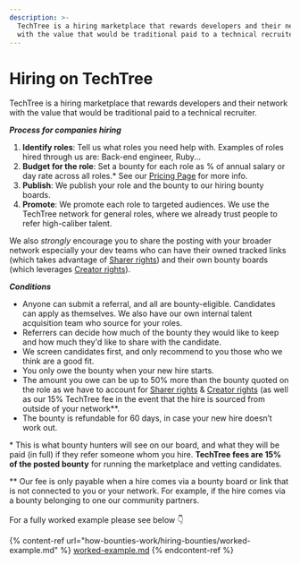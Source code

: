 ```yaml
---
description: >-
  TechTree is a hiring marketplace that rewards developers and their network
  with the value that would be traditional paid to a technical recruiter.
---
```


# Hiring on TechTree

TechTree is a hiring marketplace that rewards developers and their network with the value that would be traditional paid to a technical recruiter.

_**Process for companies hiring**_

1. **Identify roles**: Tell us what roles you need help with. Examples of roles hired through us are: Back-end engineer, Ruby...
2. **Budget for the role**: Set a bounty for each role as % of annual salary or day rate across all roles.\* See our [Pricing Page](../pricing/pricing-hiring-teams.md) for more info.
3. **Publish**: We publish your role and the bounty to our hiring bounty boards.
4. **Promote**: We promote each role to targeted audiences. We use the TechTree network for general roles, where we already trust people to refer high-caliber talent.

We also _strongly_ encourage you to share the posting with your broader network especially your dev teams who can have their owned tracked links (which takes advantage of [Sharer rights](how-bounties-work/sharer-rights.md)) and their own bounty boards (which leverages [Creator rights](how-bounties-work/creator-rights.md)).

_**Conditions**_

* Anyone can submit a referral, and all are bounty-eligible. Candidates can apply as themselves. We also have our own internal talent acquisition team who source for your roles.
* Referrers can decide how much of the bounty they would like to keep and how much they'd like to share with the candidate.
* We screen candidates first, and only recommend to you those who we think are a good fit.
* You only owe the bounty when your new hire starts.
* The amount you owe can be up to 50% more than the bounty quoted on the role as we have to account for [Sharer rights](how-bounties-work/sharer-rights.md) & [Creator rights](how-bounties-work/creator-rights.md) (as well as our 15% TechTree fee in the event that the hire is sourced from outside of your network\*\*.
* The bounty is refundable for 60 days, in case your new hire doesn’t work out.

\* This is what bounty hunters will see on our board, and what they will be paid (in full) if they refer someone whom you hire. **TechTree fees are 15% of the posted bounty** for running the marketplace and vetting candidates.

\*\* Our fee is only payable when a hire comes via a bounty board or link that is not connected to you or your network. For example, if the hire comes via a bounty belonging to one our community partners.\
\
For a fully worked example please see below 👇

{% content-ref url="how-bounties-work/hiring-bounties/worked-example.md" %}
[worked-example.md](how-bounties-work/hiring-bounties/worked-example.md)
{% endcontent-ref %}





